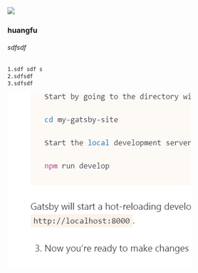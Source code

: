 

![](assets/003/20210207-22fc86ea.png)  




### huangfu
###### sdfsdf
    1.sdf sdf s
    2.sdfsdf
    3.sdfsdf




![](assets/003/20210207-1400d90b.png)  
